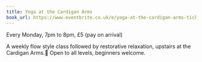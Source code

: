 ```yaml
---
title: Yoga at the Cardigan Arms
book_url: https://www.eventbrite.co.uk/e/yoga-at-the-cardigan-arms-tickets-54028329187
---
```

Every Monday, 7pm to 8pm, £5 (pay on arrival)

A weekly flow style class followed by restorative relaxation, upstairs at the Cardigan Arms.
Open to all levels, beginners welcome.